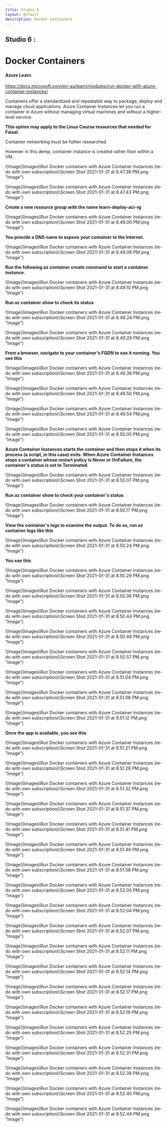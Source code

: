 ```yaml
---
title: Studio 6 
layout: default
description: Docker Containers
---
```


## Studio 6 : 
# Docker Containers

#### Azure Learn

https://docs.microsoft.com/en-au/learn/modules/run-docker-with-azure-container-instances/

Containers offer a standardized and repeatable way to package, deploy and manage cloud applications. Azure Container Instances let you run a container in Azure without managing virtual machines and without a higher-level service.

**This option may apply to the Linux Course resources that needed for Faisal.**

Container networking must be futher researched.

However in this demp, container instance is created rather than within a VM.

![Image](images\Run Docker containers with Azure Container Instances (re-do with own subscription)\Screen Shot 2021-01-31 at 8.47.38 PM.png "Image")

![Image](images\Run Docker containers with Azure Container Instances (re-do with own subscription)\Screen Shot 2021-01-31 at 8.47.43 PM.png "Image")

**Create a new resource group with the name learn-deploy-aci-rg**

![Image](images\Run Docker containers with Azure Container Instances (re-do with own subscription)\Screen Shot 2021-01-31 at 8.49.00 PM.png "Image")

**You provide a DNS name to expose your container to the Internet.**

![Image](images\Run Docker containers with Azure Container Instances (re-do with own subscription)\Screen Shot 2021-01-31 at 8.49.06 PM.png "Image")

**Run the following az container create command to start a container instance.**

![Image](images\Run Docker containers with Azure Container Instances (re-do with own subscription)\Screen Shot 2021-01-31 at 8.49.10 PM.png "Image")

**Run az container show to check its status**

![Image](images\Run Docker containers with Azure Container Instances (re-do with own subscription)\Screen Shot 2021-01-31 at 8.49.24 PM.png "Image")

![Image](images\Run Docker containers with Azure Container Instances (re-do with own subscription)\Screen Shot 2021-01-31 at 8.49.29 PM.png "Image")

**From a browser, navigate to your container's FQDN to see it running. You see this**

![Image](images\Run Docker containers with Azure Container Instances (re-do with own subscription)\Screen Shot 2021-01-31 at 8.49.36 PM.png "Image")

![Image](images\Run Docker containers with Azure Container Instances (re-do with own subscription)\Screen Shot 2021-01-31 at 8.49.50 PM.png "Image")

![Image](images\Run Docker containers with Azure Container Instances (re-do with own subscription)\Screen Shot 2021-01-31 at 8.49.54 PM.png "Image")

![Image](images\Run Docker containers with Azure Container Instances (re-do with own subscription)\Screen Shot 2021-01-31 at 8.50.00 PM.png "Image")

**Azure Container Instances starts the container and then stops it when its process (a script, in this case) exits. When Azure Container Instances stops a container whose restart policy is Never or OnFailure, the container's status is set to Terminated.**

![Image](images\Run Docker containers with Azure Container Instances (re-do with own subscription)\Screen Shot 2021-01-31 at 8.50.07 PM.png "Image")

**Run az container show to check your container's status**

![Image](images\Run Docker containers with Azure Container Instances (re-do with own subscription)\Screen Shot 2021-01-31 at 8.50.17 PM.png "Image")

**View the container's logs to examine the output. To do so, run az container logs like this**

![Image](images\Run Docker containers with Azure Container Instances (re-do with own subscription)\Screen Shot 2021-01-31 at 8.50.24 PM.png "Image")

**You see this**

![Image](images\Run Docker containers with Azure Container Instances (re-do with own subscription)\Screen Shot 2021-01-31 at 8.50.29 PM.png "Image")

![Image](images\Run Docker containers with Azure Container Instances (re-do with own subscription)\Screen Shot 2021-01-31 at 8.50.36 PM.png "Image")

![Image](images\Run Docker containers with Azure Container Instances (re-do with own subscription)\Screen Shot 2021-01-31 at 8.50.44 PM.png "Image")

![Image](images\Run Docker containers with Azure Container Instances (re-do with own subscription)\Screen Shot 2021-01-31 at 8.50.48 PM.png "Image")

![Image](images\Run Docker containers with Azure Container Instances (re-do with own subscription)\Screen Shot 2021-01-31 at 8.50.57 PM.png "Image")

![Image](images\Run Docker containers with Azure Container Instances (re-do with own subscription)\Screen Shot 2021-01-31 at 8.51.04 PM.png "Image")

![Image](images\Run Docker containers with Azure Container Instances (re-do with own subscription)\Screen Shot 2021-01-31 at 8.51.08 PM.png "Image")

![Image](images\Run Docker containers with Azure Container Instances (re-do with own subscription)\Screen Shot 2021-01-31 at 8.51.12 PM.png "Image")

**Once the app is available, you see this**

![Image](images\Run Docker containers with Azure Container Instances (re-do with own subscription)\Screen Shot 2021-01-31 at 8.51.21 PM.png "Image")

![Image](images\Run Docker containers with Azure Container Instances (re-do with own subscription)\Screen Shot 2021-01-31 at 8.51.28 PM.png "Image")

![Image](images\Run Docker containers with Azure Container Instances (re-do with own subscription)\Screen Shot 2021-01-31 at 8.51.32 PM.png "Image")

![Image](images\Run Docker containers with Azure Container Instances (re-do with own subscription)\Screen Shot 2021-01-31 at 8.51.37 PM.png "Image")

![Image](images\Run Docker containers with Azure Container Instances (re-do with own subscription)\Screen Shot 2021-01-31 at 8.51.41 PM.png "Image")

![Image](images\Run Docker containers with Azure Container Instances (re-do with own subscription)\Screen Shot 2021-01-31 at 8.51.46 PM.png "Image")

![Image](images\Run Docker containers with Azure Container Instances (re-do with own subscription)\Screen Shot 2021-01-31 at 8.51.58 PM.png "Image")

![Image](images\Run Docker containers with Azure Container Instances (re-do with own subscription)\Screen Shot 2021-01-31 at 8.52.00 PM.png "Image")

![Image](images\Run Docker containers with Azure Container Instances (re-do with own subscription)\Screen Shot 2021-01-31 at 8.52.04 PM.png "Image")

![Image](images\Run Docker containers with Azure Container Instances (re-do with own subscription)\Screen Shot 2021-01-31 at 8.52.07 PM.png "Image")

![Image](images\Run Docker containers with Azure Container Instances (re-do with own subscription)\Screen Shot 2021-01-31 at 8.52.11 PM.png "Image")

![Image](images\Run Docker containers with Azure Container Instances (re-do with own subscription)\Screen Shot 2021-01-31 at 8.52.14 PM.png "Image")

![Image](images\Run Docker containers with Azure Container Instances (re-do with own subscription)\Screen Shot 2021-01-31 at 8.52.17 PM.png "Image")

![Image](images\Run Docker containers with Azure Container Instances (re-do with own subscription)\Screen Shot 2021-01-31 at 8.52.19 PM.png "Image")

![Image](images\Run Docker containers with Azure Container Instances (re-do with own subscription)\Screen Shot 2021-01-31 at 8.52.25 PM.png "Image")

![Image](images\Run Docker containers with Azure Container Instances (re-do with own subscription)\Screen Shot 2021-01-31 at 8.52.31 PM.png "Image")

![Image](images\Run Docker containers with Azure Container Instances (re-do with own subscription)\Screen Shot 2021-01-31 at 8.52.38 PM.png "Image")

![Image](images\Run Docker containers with Azure Container Instances (re-do with own subscription)\Screen Shot 2021-01-31 at 8.52.40 PM.png "Image")

![Image](images\Run Docker containers with Azure Container Instances (re-do with own subscription)\Screen Shot 2021-01-31 at 8.52.44 PM.png "Image")